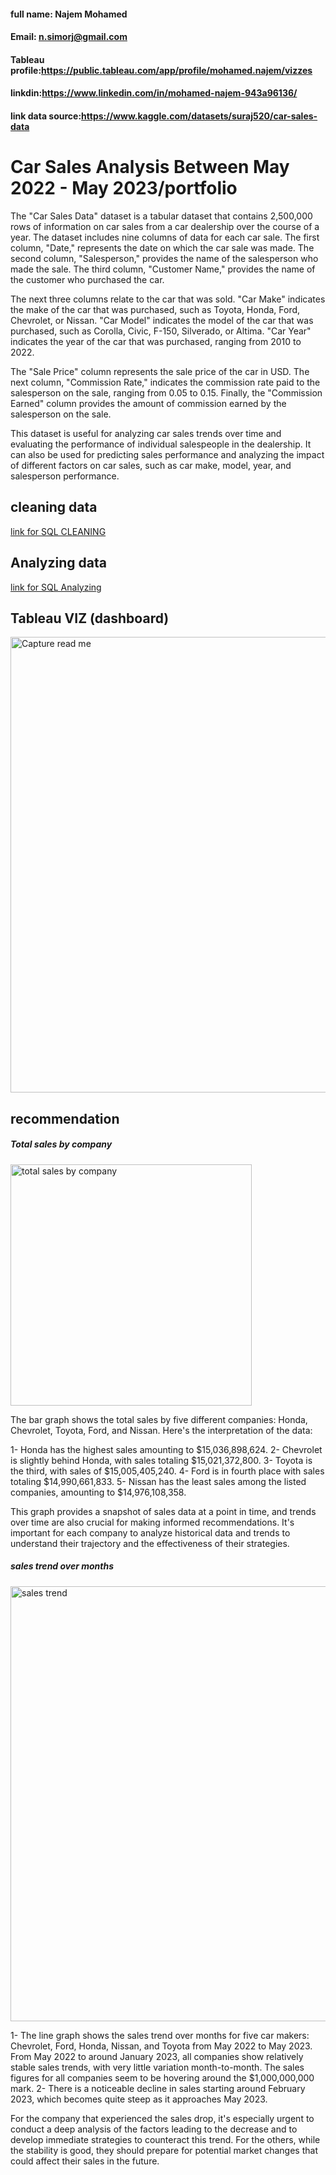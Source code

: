 #### full name: Najem Mohamed
#### Email: n.simorj@gmail.com
#### Tableau profile:https://public.tableau.com/app/profile/mohamed.najem/vizzes
#### linkdin:https://www.linkedin.com/in/mohamed-najem-943a96136/
#### link data source:https://www.kaggle.com/datasets/suraj520/car-sales-data

# Car Sales Analysis Between May 2022 - May 2023/portfolio 

The "Car Sales Data" dataset is a tabular dataset that contains 2,500,000 rows of information on car sales from a car dealership over the course of a year. The dataset includes nine columns of data for each car sale. The first column, "Date," represents the date on which the car sale was made. The second column, "Salesperson," provides the name of the salesperson who made the sale. The third column, "Customer Name," provides the name of the customer who purchased the car.

The next three columns relate to the car that was sold. "Car Make" indicates the make of the car that was purchased, such as Toyota, Honda, Ford, Chevrolet, or Nissan. "Car Model" indicates the model of the car that was purchased, such as Corolla, Civic, F-150, Silverado, or Altima. "Car Year" indicates the year of the car that was purchased, ranging from 2010 to 2022.

The "Sale Price" column represents the sale price of the car in USD. The next column, "Commission Rate," indicates the commission rate paid to the salesperson on the sale, ranging from 0.05 to 0.15. Finally, the "Commission Earned" column provides the amount of commission earned by the salesperson on the sale.

This dataset is useful for analyzing car sales trends over time and evaluating the performance of individual salespeople in the dealership. It can also be used for predicting sales performance and analyzing the impact of different factors on car sales, such as car make, model, year, and salesperson performance.

## cleaning data 

 [link for SQL CLEANING](https://github.com/mnnajen/monajem_portfolio-/blob/main/car%20sales%20cleaning.txt) 

## Analyzing data 

[link for SQL Analyzing](https://github.com/mnnajen/monajem_portfolio-/blob/main/car%20data%20exploration.txt) 

## Tableau VIZ (dashboard)
<img width="729" alt="Capture read me" src="https://github.com/mnnajen/monajem_portfolio-/assets/155858665/22a0523d-e5f3-4fdf-982e-4615dfa26e15">

## recommendation
##### Total sales by company 
<img width="386" alt="total sales by company" src="https://github.com/mnnajen/monajem_portfolio-/assets/155858665/ff7cfd8b-dbb3-4f1c-9c1b-3af0eeee61e5">

The bar graph shows the total sales by five different companies: Honda, Chevrolet, Toyota, Ford, and Nissan. Here's the interpretation of the data:

1- Honda has the highest sales amounting to $15,036,898,624.
2- Chevrolet is slightly behind Honda, with sales totaling $15,021,372,800.
3- Toyota is the third, with sales of $15,005,405,240.
4- Ford is in fourth place with sales totaling $14,990,661,833.
5- Nissan has the least sales among the listed companies, amounting to $14,976,108,358.

This graph provides a snapshot of sales data at a point in time, and trends over time are also crucial for making informed recommendations. It's important for each company to analyze historical data and trends to understand their trajectory and the effectiveness of their strategies.

##### sales trend over months 
<img width="696" alt="sales trend" src="https://github.com/mnnajen/monajem_portfolio-/assets/155858665/0f2e8591-9cdd-4cc5-8f6a-5adc6877c4cd">

1- The line graph  shows the sales trend over months for five car makers: Chevrolet, Ford, Honda, Nissan, and Toyota from May 2022 to May 2023.
From May 2022 to around January 2023, all companies show relatively stable sales trends, with very little variation month-to-month. The sales figures for all companies seem to be hovering around the $1,000,000,000 mark.
2- There is a noticeable decline in sales starting around February 2023, which becomes quite steep as it approaches May 2023.

For the company that experienced the sales drop, it's especially urgent to conduct a deep analysis of the factors leading to the decrease and to develop immediate strategies to counteract this trend. For the others, while the stability is good, they should prepare for potential market changes that could affect their sales in the future.








